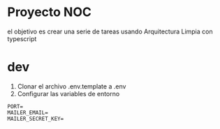 # Proyecto NOC

el objetivo es crear una serie de tareas usando Arquitectura Limpia con typescript

# dev

1. Clonar el archivo .env.template a .env
2. Configurar las variables de entorno

```
PORT=
MAILER_EMAIL=
MAILER_SECRET_KEY=
```
